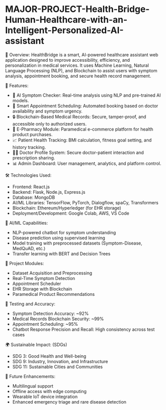 # MAJOR-PROJECT-Health-Bridge-Human-Healthcare-with-an-Intelligent-Personalized-AI-assistant

📌 Overview:
HealthBridge is a smart, AI-powered healthcare assistant web application designed to improve accessibility, efficiency, and personalization in medical services. It uses Machine Learning, Natural Language Processing (NLP), and Blockchain to assist users with symptom analysis, appointment booking, and secure health record management.

🚀 Features:
+ 🤖 AI Symptom Checker: Real-time analysis using NLP and pre-trained AI models.
+ 📅 Smart Appointment Scheduling: Automated booking based on doctor availability and symptom urgency.
+ 🔒 Blockchain-Based Medical Records: Secure, tamper-proof, and accessible only to authorized users.
+ 🧾 E-Pharmacy Module: Paramedical e-commerce platform for health product purchases.
+ 📈 Patient Health Tracking: BMI calculation, fitness goal setting, and history tracking.
+ 👨‍⚕️ Doctor Profile System: Secure doctor-patient interaction and prescription sharing.
+ 📊 Admin Dashboard: User management, analytics, and platform control.

🛠️ Technologies Used:
+ Frontend: React.js
+ Backend: Flask, Node.js, Express.js
+ Database: MongoDB
+ AI/ML Libraries: TensorFlow, PyTorch, Dialogflow, spaCy, Transformers
+ Blockchain: Ethereum/Hyperledger (for EHR storage)
+ Deployment/Development: Google Colab, AWS, VS Code

🧠 AI/ML Capabilities:
+ NLP-powered chatbot for symptom understanding
+ Disease prediction using supervised learning
+ Model training with preprocessed datasets (Symptom-Disease, MedQuAD, etc.)
+ Transfer learning with BERT and Decision Trees

🧩 Project Modules:
+ Dataset Acquisition and Preprocessing
+ Real-Time Symptom Detection
+ Appointment Scheduler
+ EHR Storage with Blockchain
+ Paramedical Product Recommendations

🧪 Testing and Accuracy:
+ Symptom Detection Accuracy: ~92%
+ Medical Records Blockchain Security: ~99%
+ Appointment Scheduling: ~95%
+ Chatbot Response Precision and Recall: High consistency across test cases

🌍 Sustainable Impact: (SDGs)
+ SDG 3: Good Health and Well-being
+ SDG 9: Industry, Innovation, and Infrastructure
+ SDG 11: Sustainable Cities and Communities

🔮 Future Enhancements:
+ Multilingual support
+ Offline access with edge computing
+ Wearable IoT device integration
+ Enhanced emergency triage and rare disease detection
